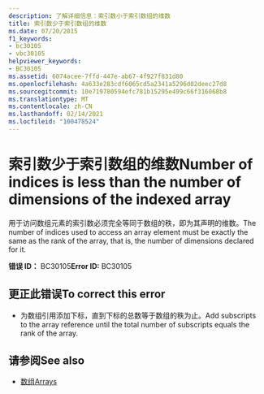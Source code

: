 ```yaml
---
description: 了解详细信息：索引数小于索引数组的维数
title: 索引数少于索引数组的维数
ms.date: 07/20/2015
f1_keywords:
- bc30105
- vbc30105
helpviewer_keywords:
- BC30105
ms.assetid: 6074acee-7ffd-447e-ab67-4f927f831d80
ms.openlocfilehash: 4a633e283cdf6065cd5a2341a5296d02deec27d8
ms.sourcegitcommit: 10e719780594efc781b15295e499c66f316068b8
ms.translationtype: MT
ms.contentlocale: zh-CN
ms.lasthandoff: 02/14/2021
ms.locfileid: "100478524"
---
```

# <a name="number-of-indices-is-less-than-the-number-of-dimensions-of-the-indexed-array"></a><span data-ttu-id="bdf75-103">索引数少于索引数组的维数</span><span class="sxs-lookup"><span data-stu-id="bdf75-103">Number of indices is less than the number of dimensions of the indexed array</span></span>

<span data-ttu-id="bdf75-104">用于访问数组元素的索引数必须完全等同于数组的秩，即为其声明的维数。</span><span class="sxs-lookup"><span data-stu-id="bdf75-104">The number of indices used to access an array element must be exactly the same as the rank of the array, that is, the number of dimensions declared for it.</span></span>  
  
 <span data-ttu-id="bdf75-105">**错误 ID：** BC30105</span><span class="sxs-lookup"><span data-stu-id="bdf75-105">**Error ID:** BC30105</span></span>  
  
## <a name="to-correct-this-error"></a><span data-ttu-id="bdf75-106">更正此错误</span><span class="sxs-lookup"><span data-stu-id="bdf75-106">To correct this error</span></span>  
  
- <span data-ttu-id="bdf75-107">为数组引用添加下标，直到下标的总数等于数组的秩为止。</span><span class="sxs-lookup"><span data-stu-id="bdf75-107">Add subscripts to the array reference until the total number of subscripts equals the rank of the array.</span></span>  
  
## <a name="see-also"></a><span data-ttu-id="bdf75-108">请参阅</span><span class="sxs-lookup"><span data-stu-id="bdf75-108">See also</span></span>

- [<span data-ttu-id="bdf75-109">数组</span><span class="sxs-lookup"><span data-stu-id="bdf75-109">Arrays</span></span>](../programming-guide/language-features/arrays/index.md)
